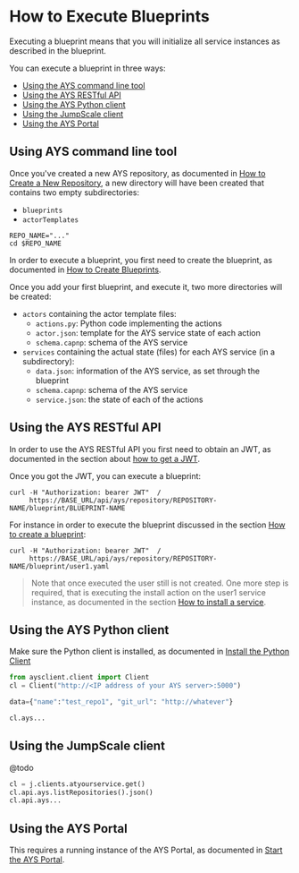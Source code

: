 # How to Execute Blueprints

Executing a blueprint means that you will initialize all service instances as described in the blueprint.

You can execute a blueprint in three ways:

- [Using the AYS command line tool](#cli)
- [Using the AYS RESTful API](#rest)
- [Using the AYS Python client](#python)
- [Using the JumpScale client](#using-the-jumpScale-client)
- [Using the AYS Portal](#portal)



<a id="cli"></a>
## Using AYS command line tool

Once you've created a new AYS repository, as documented in [How to Create a New Repository](../Create_repository/Create_repository.md), a new directory will have been created that contains two empty subdirectories:
- `blueprints`
- `actorTemplates`

```
REPO_NAME="..."
cd $REPO_NAME
```

In order to execute a blueprint, you first need to create the blueprint, as documented in [How to Create Blueprints](../Create_blueprint/Create_blueprint.md).

Once you add your first blueprint, and execute it, two more directories will be created:

- `actors` containing the actor template files:
  - `actions.py`: Python code implementing the actions
  - `actor.json`: template for the AYS service state of each action
  - `schema.capnp`: schema of the AYS service
- `services` containing the actual state (files) for each AYS service (in a subdirectory):
  - `data.json`: information of the AYS service, as set through the blueprint
  - `schema.capnp`: schema of the AYS service
  - `service.json`: the state of each of the actions


<a id="rest"></a>
## Using the AYS RESTful API

In order to use the AYS RESTful API you first need to obtain an JWT, as documented in the section about [how to get a JWT](../Get_JWT/Get_JWT.md).

Once you got the JWT, you can execute a blueprint:

```
curl -H "Authorization: bearer JWT"  /  
     https://BASE_URL/api/ays/repository/REPOSITORY-NAME/blueprint/BLUEPRINT-NAME
```

For instance in order to execute the blueprint discussed in the section [How to create a blueprint](../Create_blueprint/Create_blueprint.md):

```
curl -H "Authorization: bearer JWT"  /  
     https://BASE_URL/api/ays/repository/REPOSITORY-NAME/blueprint/user1.yaml
```

> Note that once executed the user still is not created. One more step is required, that is executing the install action on the user1 service instance, as documented in the section [How to install a service](Install_service/Install_service.md).


<a id="python"></a>
## Using the AYS Python client

Make sure the Python client is installed, as documented in [Install the Python Client](../../gettingstarted/python.md)

```python
from aysclient.client import Client
cl = Client("http://<IP address of your AYS server>:5000")

data={"name":"test_repo1", "git_url": "http://whatever"}

cl.ays...
```

## Using the JumpScale client

@todo

```python
cl = j.clients.atyourservice.get()
cl.api.ays.listRepositories().json()
cl.api.ays...
```

<a id="portal"></a>
## Using the AYS Portal

This requires a running instance of the AYS Portal, as documented in [Start the AYS Portal](../../gettingstarted/portal.md).
